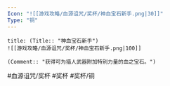 ```yaml
---
Icon: "![[游戏攻略/血源诅咒/奖杯/神血宝石新手.png|30]]"
Type: "铜"
---
```

```ad-common-bronze-trophy
title: (Title:: "神血宝石新手")
![[游戏攻略/血源诅咒/奖杯/神血宝石新手.png|100]]

(Comment:: "获得可为猎人武器附加特别力量的血之宝石。")
```

#血源诅咒/奖杯 #奖杯 #奖杯/铜
